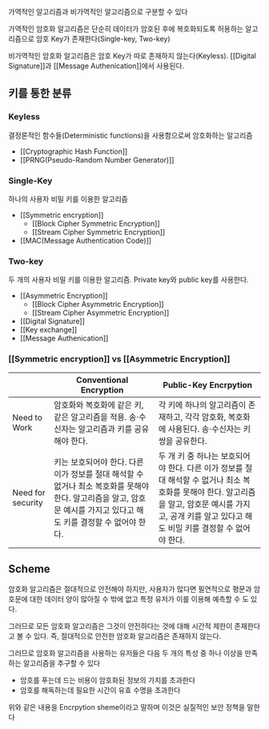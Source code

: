 
가역적인 알고리즘과 비가역적인 알고리즘으로 구분할 수 있다

가역적인 암호화 알고리즘은 단순히 데이터가 암호된 후에 복호화되도록 허용하는 알고리즘으로 암호 Key가 존재한다(Single-key, Two-key)

비가역적인 암호화 알고리즘은 암호 Key가 따로 존재하지 않는다(Keyless). [[Digital Signature]]과 [[Message Authenication]]에서 사용된다.
## **키를 통한 분류**
### Keyless
결정론적인 함수들(Deterministic functions)을 사용함으로써 암호화하는 알고리즘
+ [[Cryptographic Hash Function]]
+ [[PRNG(Pseudo-Random Number Generator)]]
### Single-Key
하나의 사용자 비밀 키를 이용한 알고리즘
+ [[Symmetric encryption]]
	+ [[Block Cipher Symmetric Encryption]]
	+ [[Stream Cipher Symmetric Encryption]]
+ [[MAC(Message Authentication Code)]]

### Two-key
두 개의 사용자 비밀 키를 이용한 알고리즘. Private key와 public key를 사용한다.
+ [[Asymmetric Encryption]]
	+ [[Block Cipher Asymmetric Encryption]]
	+ [[Stream Cipher Asymmetric Encryption]]
+ [[Digital Signature]]
+ [[Key exchange]]
+ [[Message Authenication]]
### [[Symmetric encryption]] vs [[Asymmetric Encryption]]

|                   | Conventional Encryption                                                                                                                                              | Public-Key Encrpytion                                                                                   |
| ----------------- | -------------------------------------------------------------------------------------------------------------------------------------------------------------------- | ------------------------------------------------------------------------------------------------------- |
| Need to Work      | 암호화와 복호화에 같은 키, 같은 알고리즘을 적용. 송$\cdot$수신자는 알고리즘과 키를 공유해야 한다.                                                                    | 각 키에 하나의 알고리즘이 존재하고, 각각 암호화, 복호화에 사용된다. 송$\cdot$수신자는 키 쌍을 공유한다. |
| Need for security | 키는 보호되어야 한다. 다른 이가 정보를 절대 해석할 수 없거나 최소 복호화를 못해야 한다. 알고리즘을 알고, 암호문 예시를 가지고 있다고 해도 키를 결정할 수 없어야 한다. | 두 개 키 중 하나는 보호되어야 한다. 다른 이가 정보를 절대 해석할 수 없거나 최소 복호화를 못해야 한다. 알고리즘을 알고, 암호문 예시를 가지고, 공개 키를 알고 있다고 해도 비밀 키를 결정할 수 없어야 한다.                                                                                                          |

## Scheme
암호화 알고리즘은 절대적으로 안전해야 하지만, 사용자가 많다면 필연적으로 평문과 암호문에 대한 데이터 양이 많아질 수 밖에 없고 특정 유저가 이를 이용해 예측할 수 도 있다. 

그러므로 모든 암호화 알고리즘은 그것이 안전하다는 것에 대해 시간적 제한이 존재한다고 볼 수 있다. 즉, 절대적으로 안전한 암호화 알고리즘은 존재하지 않는다.

그러므로 암호화 알고리즘을 사용하는 유저들은 다음 두 개의 특성 중 하나 이상을 만족하는 알고리즘을 추구할 수 있다
+ 암호를 푸는데 드는 비용이 암호화된 정보의 가치를 초과한다
+ 암호를 해독하는데 필요한 시간이 유효 수명을 초과한다

위와 같은 내용을 Encrpytion sheme이라고 말하며 이것은 실질적인 보안 정책을 말한다